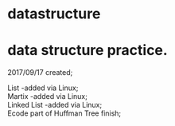 # datastructure
<h1>data structure practice.</h1>
<p>2017/09/17 created;<p>
List -added via Linux;<br/>
Martix -added via Linux;<br/>
Linked List -added via Linux;<br/>
Ecode part of Huffman Tree finish;<br/>
